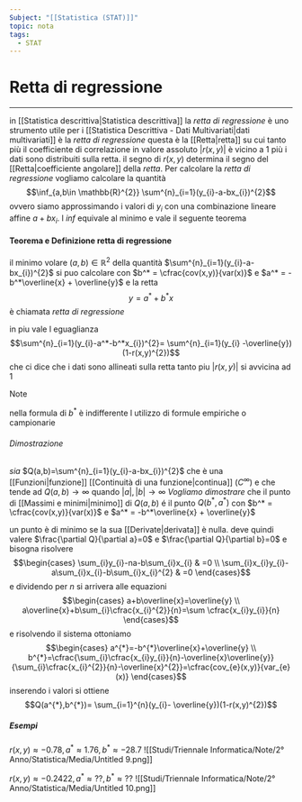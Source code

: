```yaml
---
Subject: "[[Statistica (STAT)]]"
topic: nota
tags:
  - STAT
---
```

# Retta di regressione
---
in [[Statistica descrittiva|Statistica descrittiva]] la _retta di regressione_ è uno strumento utile per i [[Statistica Descrittiva - Dati Multivariati|dati multivariati]] è la _retta di regressione_ questa è la [[Retta|retta]] su cui tanto più il coefficiente di correlazione in valore assoluto $|r(x,y)|$ è vicino a 1 più i dati sono distribuiti sulla retta. il segno di $r(x,y)$ determina il segno del [[Retta|coefficiente angolare]] della _retta_.
Per calcolare la _retta di regressione_ vogliamo calcolare la quantità$$\inf_{a,b\in \mathbb{R}^{2}} \sum^{n}_{i=1}(y_{i}-a-bx_{i})^{2}$$ovvero siamo approssimando i valori di $y_{i}$ con una combinazione lineare affine $a+bx_{i}$. l _inf_ equivale al minimo e vale il seguente teorema

#### Teorema e Definizione retta di regressione
il minimo volare $(a,b)\in \mathbb{R}^{2}$ della quantità $\sum^{n}_{i=1}(y_{i}-a-bx_{i})^{2}$ si puo calcolare con $b^* = \cfrac{cov(x,y)}{var(x)}$ e $a^* = -b^*\overline{x} + \overline{y}$ e la retta $$y =a^*+b^*x$$è chiamata _retta di regressione_

in piu vale l eguaglianza $$\sum^{n}_{i=1}(y_{i}-a^*-b^*x_{i})^{2}= \sum^{n}_{i=1}(y_{i} -\overline{y})(1-r(x,y)^{2})$$che ci dice che i dati sono allineati sulla retta tanto piu $|r(x,y)|$ si avvicina ad $1$

>[!note]
>nella formula di $b^{*}$ è indifferente l utilizzo di formule empiriche o campionarie

###### Dimostrazione
_sia_ $Q(a,b)=\sum^{n}_{i=1}(y_{i}-a-bx_{i})^{2}$ che è una [[Funzioni|funzione]] [[Continuità di una funzione|continua]] ($C^{\infty}$) e che tende ad $Q(a,b)\to\infty$ quando $|a|,|b| \to \infty$
_Vogliamo dimostrare_ che il punto di [[Massimi e minimi|minimo]] di $Q(a,b)$ é il punto $Q(b^{*},a^{*})$ con  $b^* = \cfrac{cov(x,y)}{var(x)}$ e $a^* = -b^*\overline{x} + \overline{y}$ 

un punto è di minimo se la sua [[Derivate|derivata]] è nulla. deve quindi valere $\frac{\partial Q}{\partial a}=0$ e $\frac{\partial Q}{\partial b}=0$ e bisogna risolvere$$\begin{cases}
\sum_{i}y_{i}-na-b\sum_{i}x_{i} & =0 \\
\sum_{i}x_{i}y_{i}-a\sum_{i}x_{i}-b\sum_{i}x_{i}^{2} & =0
\end{cases}$$
e dividendo per $n$ si arrivera alle equazioni $$\begin{cases}
a+b\overline{x}=\overline{y} \\
a\overline{x}+b\sum_{i}\cfrac{x_{i}^{2}}{n}=\sum \cfrac{x_{i}y_{i}}{n}
\end{cases}$$
e risolvendo il sistema ottoniamo$$\begin{cases}
a^{*}=-b^{*}\overline{x}+\overline{y} \\
b^{*}=\cfrac{\sum_{i}\cfrac{x_{i}y_{i}}{n}-\overline{x}\overline{y}}{\sum_{i}\cfrac{x_{i}^{2}}{n}-\overline{x}^{2}}=\cfrac{cov_{e}(x,y)}{var_{e}(x)}
\end{cases}$$
inserendo i valori si ottiene $$Q(a^{*},b^{*})= \sum_{i=1}^{n}(y_{i}- \overline{y})(1-r(x,y)^{2})$$
##### Esempi
$r(x,y)\approx-0.78, a^* \approx 1.76,b^* \approx-28.7$
	![[Studi/Triennale Informatica/Note/2° Anno/Statistica/Media/Untitled 9.png]]

$r(x,y)\approx-0.2422, a^* \approx ??,b^* \approx??$
	![[Studi/Triennale Informatica/Note/2° Anno/Statistica/Media/Untitled 10.png]]
